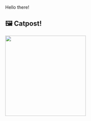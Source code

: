 Hello there!



## 🖼️ Catpost!

<sub>
    <img src="https://cdn2.thecatapi.com/images/kx4bOtXSS.jpg" height="256">
</sub>

